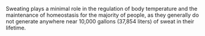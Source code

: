 Sweating plays a minimal role in the regulation of body temperature and the maintenance of homeostasis for the majority of people, as they generally do not generate anywhere near 10,000 gallons (37,854 liters) of sweat in their lifetime.